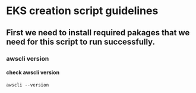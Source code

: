 # EKS creation script guidelines
## First we need to install required pakages that we need for this script to run successfully.
### awscli version
#### check awscli version
`awscli --version`
